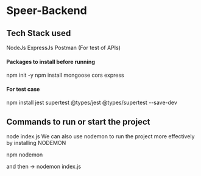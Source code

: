 # Speer-Backend

## Tech Stack used 

NodeJs
ExpressJs
Postman (For test of APIs)

#### Packages to install  before running 

npm init -y
npm install mongoose cors express

#### For test case 
npm install jest supertest @types/jest @types/supertest --save-dev

## Commands to run or start the project 

node index.js
We can also use nodemon to run the project more effectively by installing NODEMON

npm nodemon 

and then -> nodemon index.js
